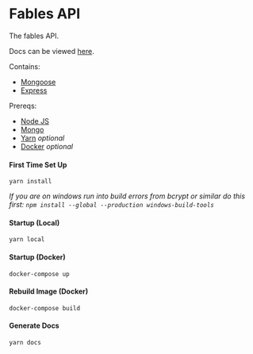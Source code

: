 # Fables API

The fables API.

Docs can be viewed [here](https://cidicles.github.io/fables/).

Contains:

* [Mongoose](http://mongoosejs.com/)
* [Express](https://expressjs.com/)

Prereqs:

* [Node JS](https://nodejs.org/en/)
* [Mongo](https://www.mongodb.com/)
* [Yarn](https://yarnpkg.com/en/) *optional*
* [Docker](https://www.docker.com/) *optional*

#### First Time Set Up
`yarn install`

*If you are on windows run into build errors from bcrypt or similar do this first: `npm install --global --production windows-build-tools`*

#### Startup (Local)
`yarn local`

#### Startup (Docker)
`docker-compose up`

#### Rebuild Image (Docker)
`docker-compose build`

#### Generate Docs
`yarn docs`
